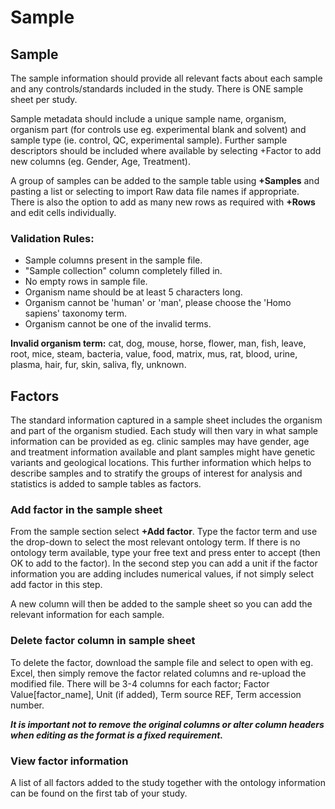 # Sample
## Sample
The sample information should provide all relevant facts about each sample and any controls/standards included in the study. There is ONE sample sheet per study.

Sample metadata should include a unique sample name, organism, organism part (for controls use eg. experimental blank and solvent) and sample type (ie. control, QC, experimental sample). Further sample descriptors should be included where available by selecting +Factor to add new columns (eg. Gender, Age, Treatment).

A group of samples can be added to the sample table using **+Samples** and pasting a list or selecting to import Raw data file names if appropriate. There is also the option to add as many new rows as required with **+Rows** and edit cells individually.


### Validation Rules:


* Sample columns present in the sample file.
* "Sample collection" column completely filled in.
* No empty rows in sample file.
* Organism name should be at least 5 characters long.
* Organism cannot be 'human' or 'man', please choose the 'Homo sapiens' taxonomy term.
* Organism cannot be one of the invalid terms.

**Invalid organism term:** cat, dog, mouse, horse, flower, man, fish, leave, root, mice, steam, bacteria, value, food, matrix, mus, rat, blood, urine, plasma, hair, fur, skin, saliva, fly, unknown.



## Factors
The standard information captured in a sample sheet includes the organism and part of the organism studied. Each study will then vary in what sample information can be provided as eg. clinic samples may have gender, age and treatment information available and plant samples might have genetic variants and geological locations. This further information which helps to describe samples and to stratify the groups of interest for analysis and statistics is added to sample tables as factors.

### Add factor in the sample sheet
From the sample section select **+Add factor**. Type the factor term and use the drop-down to select the most relevant ontology term. If there is no ontology term available, type your free text and press enter to accept (then OK to add to the factor). In the second step you can add a unit if the factor information you are adding includes numerical values, if not simply select add factor in this step.

A new column will then be added to the sample sheet so you can add the relevant information for each sample.


### Delete factor column in sample sheet
To delete the factor, download the sample file and select to open with eg. Excel, then simply remove the factor related columns and re-upload the modified file. There will be 3-4 columns for each factor; Factor Value[factor\_name], Unit (if added), Term source REF, Term accession number.

***It is important not to remove the original columns or alter column headers when editing as the format is a fixed requirement.***

### View factor information

A list of all factors added to the study together with the ontology information can be found on the first tab of your study.
